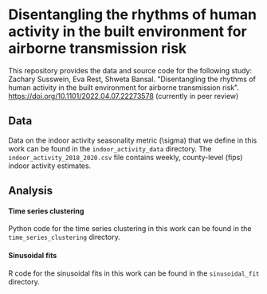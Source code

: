 # Disentangling the rhythms of human activity in the built environment for airborne transmission risk
This repository provides the data and source code for the following study: Zachary Susswein, Eva Rest, Shweta Bansal. "Disentangling the rhythms of human activity in the built environment for airborne transmission risk". https://doi.org/10.1101/2022.04.07.22273578 (currently in peer review)

## Data
Data on the indoor activity seasonality metric (\sigma) that we define in this work can be found in the `indoor_activity_data` directory. The `indoor_activity_2018_2020.csv` file contains weekly, county-level (fips) indoor activity estimates.

## Analysis
#### Time series clustering
Python code for the time series clustering in this work can be found in the `time_series_clustering` directory.

#### Sinusoidal fits
R code for the sinusoidal fits in this work can be found in the `sinusoidal_fit` directory.
